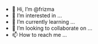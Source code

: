 - 👋 Hi, I’m @frizma
- 👀 I’m interested in ...
- 🌱 I’m currently learning ...
- 💞️ I’m looking to collaborate on ...
- 📫 How to reach me ...

<!---
frizma/frizma is a ✨ special ✨ repository because its `README.md` (this file) appears on your GitHub profile.
You can click the Preview link to take a look at your changes.
--->
